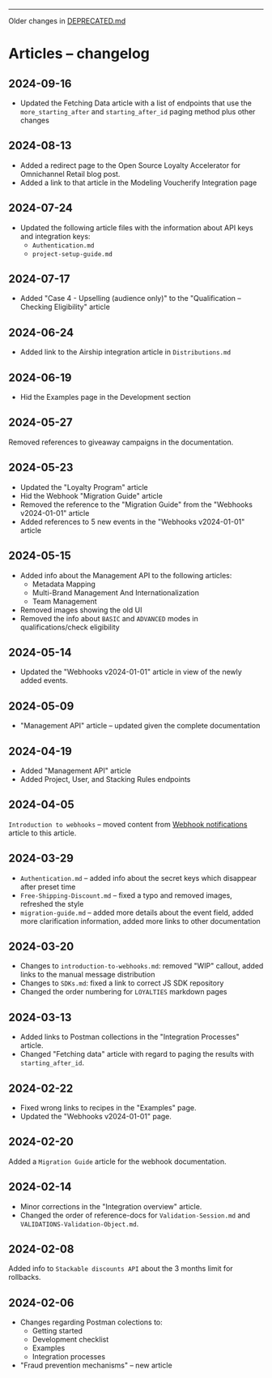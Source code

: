 


--------------------

Older changes in [DEPRECATED.md](deprecated/DEPRECATED.md)

# Articles – changelog

## 2024-09-16

- Updated the Fetching Data article with a list of endpoints that use the `more_starting_after` and `starting_after_id` paging method plus other changes

## 2024-08-13

- Added a redirect page to the Open Source Loyalty Accelerator for Omnichannel Retail blog post.
- Added a link to that article in the Modeling Voucherify Integration page

## 2024-07-24

- Updated the following article files with the information about API keys and integration keys:
  - `Authentication.md`
  - `project-setup-guide.md`

## 2024-07-17

- Added "Case 4 - Upselling (audience only)" to the "Qualification – Checking Eligibility" article

## 2024-06-24

- Added link to the Airship integration article in `Distributions.md`

## 2024-06-19

- Hid the Examples page in the Development section

## 2024-05-27

Removed references to giveaway campaigns in the documentation.

## 2024-05-23

- Updated the "Loyalty Program" article
- Hid the Webhook "Migration Guide" article
- Removed the reference to the "Migration Guide" from the "Webhooks v2024-01-01" article
- Added references to 5 new events in the "Webhooks v2024-01-01" article

## 2024-05-15

- Added info about the Management API to the following articles:
  - Metadata Mapping
  - Multi-Brand Management And Internationalization
  - Team Management
- Removed images showing the old UI
- Removed the info about `BASIC` and `ADVANCED` modes in qualifications/check eligibility

## 2024-05-14

- Updated the "Webhooks v2024-01-01" article in view of the newly added events.

## 2024-05-09

- "Management API" article – updated given the complete documentation

## 2024-04-19

- Added "Management API" article
- Added Project, User, and Stacking Rules endpoints

## 2024-04-05

`Introduction to webhooks` – moved content from [Webhook notifications](https://support.voucherify.io/article/68-webhooks-notifications) article to this article.

## 2024-03-29

- `Authentication.md` – added info about the secret keys which disappear after preset time
- `Free-Shipping-Discount.md` – fixed a typo and removed images, refreshed the style
- `migration-guide.md` – added more details about the event field, added more clarification information, added more links to other documentation

## 2024-03-20

- Changes to `introduction-to-webhooks.md`: removed "WIP" callout, added links to the manual message distribution
- Changes to `SDKs.md`: fixed a link to correct JS SDK repository
- Changed the order numbering for `LOYALTIES` markdown pages

## 2024-03-13

- Added links to Postman collections in the "Integration Processes" article.
- Changed "Fetching data" article with regard to paging the results with `starting_after_id`.

## 2024-02-22

- Fixed wrong links to recipes in the "Examples" page.
- Updated the "Webhooks v2024-01-01" page.

## 2024-02-20

Added a `Migration Guide` article for the webhook documentation.

## 2024-02-14

- Minor corrections in the "Integration overview" article.
- Changed the order of reference-docs for `Validation-Session.md` and `VALIDATIONS-Validation-Object.md`.

## 2024-02-08

Added info to `Stackable discounts API` about the 3 months limit for rollbacks.

## 2024-02-06

- Changes regarding Postman colections to:
  - Getting started
  - Development checklist
  - Examples
  - Integration processes
- "Fraud prevention mechanisms" – new article
